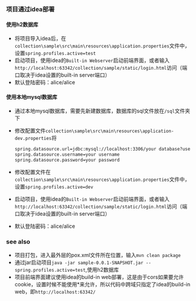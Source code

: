 ### 项目通过idea部署

#### 使用h2数据库

* 将项目导入idea后，在`collection\sample\src\main\resources\application.properties`文件中，设置`spring.profiles.active=test`
* 启动项目，使用idea的`Built-in Webserver`启动前端界面，或者输入`http://localhost:63342/collection/sample/static/login.html`访问（端口取决于idea设置的built-in server端口）
* 默认登陆密码：alice/alice

#### 使用本地mysql数据库

* 通过本地mysql数据库，需要先新建数据库，数据库的sql文件放在`/sql`文件夹下

* 修改配置文件`collection\sample\src\main\resources\application-dev.properties`将

  ```xml
  spring.datasource.url=jdbc:mysql://localhost:3306/your database?useUnicode=true&characterEncoding=utf-8&useSSL=false
  spring.datasource.username=your username
  spring.datasource.password=your password
  ```

* 修改配置文件在`collection\sample\src\main\resources\application.properties`文件中，设置`spring.profiles.active=dev`

* 启动项目，使用idea的`Built-in Webserver`启动前端界面，或者输入`http://localhost:63342/collection/sample/static/login.html`访问（端口取决于idea设置的built-in server端口）

* 默认登陆密码：alice/alice

### see also

* 项目打包，进入最外层的pox.xml文件所在位置，输入`mvn clean package`
* 通过jar启动项目`java -jar sample-0.0.1-SNAPSHOT.jar --spring.profiles.active=test`,使用h2数据库
* 项目前端界面建议使用idea的build-in web部署，这是由于cors如果要允许cookie，设置时候不能使用*来允许，所以代码中跨域只指定了idea的build-in web，即`http://localhost:63342/`



